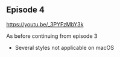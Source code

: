 ## Episode 4

https://youtu.be/_3PYFzMbY3k

As before continuing from episode 3

* Several styles not applicable on macOS